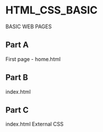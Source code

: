 # HTML_CSS_BASIC
BASIC WEB PAGES

## Part A
First page - home.html
 
## Part B
index.html
  
## Part C
index.html
External CSS
  
  
